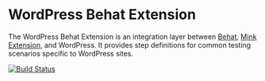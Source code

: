 # WordPress Behat Extension

The WordPress Behat Extension is an integration layer between [Behat](http://behat.org),
[Mink Extension](https://github.com/Behat/MinkExtension), and WordPress. It
provides step definitions for common testing scenarios specific to WordPress
sites.

[![Build Status](https://travis-ci.org/paulgibbs/behat-wordpress-extension)](https://travis-ci.org/paulgibbs/behat-wordpress-extension)


















